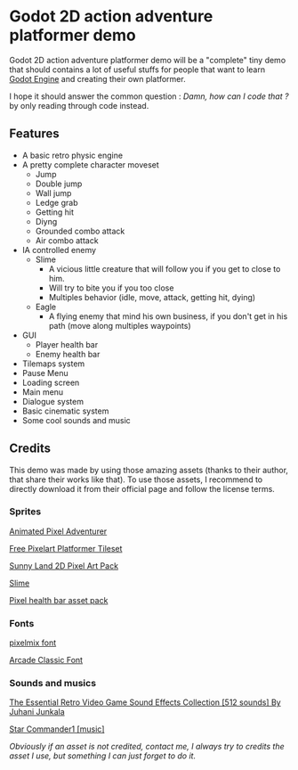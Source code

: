 # Godot 2D action adventure platformer demo

Godot 2D action adventure platformer demo will be a "complete" tiny demo that should contains a lot of useful stuffs for people that want to learn [Godot Engine](https://godotengine.org/) and creating their own platformer. 

I hope it should answer the common question : _Damn, how can I code that ?_ by only reading through code instead.

## Features

- A basic retro physic engine
- A pretty complete character moveset
  - Jump
  - Double jump
  - Wall jump
  - Ledge grab
  - Getting hit
  - Diyng
  - Grounded combo attack
  - Air combo attack
- IA controlled enemy
  - Slime
    - A vicious little creature that will follow you if you get to close to him.
    - Will try to bite you if you too close
    - Multiples behavior (idle, move, attack, getting hit, dying)
  - Eagle
    -  A flying enemy that mind his own business, if you don't get in his path (move along multiples waypoints)
- GUI
  - Player health bar
  - Enemy health bar
- Tilemaps system
- Pause Menu 
- Loading screen 
- Main menu
- Dialogue system 
- Basic cinematic system
- Some cool sounds and music

## Credits

This demo was made by using those amazing assets (thanks to their author, that share their works like that). To use those assets, I recommend to directly download it from their official page and follow the license terms. 



### Sprites

[Animated Pixel Adventurer](https://rvros.itch.io/animated-pixel-hero) 

[Free Pixelart Platformer Tileset](https://aamatniekss.itch.io/free-pixelart-platformer-tileset) 

[Sunny Land 2D Pixel Art Pack](https://ansimuz.itch.io/sunny-land-pixel-game-art)

[Slime](https://rvros.itch.io/pixel-art-animated-slime)

[Pixel health bar asset pack](https://adwitr.itch.io/pixel-health-bar-asset-pack) 



### Fonts

[pixelmix font](https://www.dafont.com/fr/pixelmix.font)

[Arcade Classic Font](https://www.1001fonts.com/arcadeclassic-font.html#more) 



### Sounds and musics

[The Essential Retro Video Game Sound Effects Collection [512 sounds] By Juhani Junkala](https://opengameart.org/content/512-sound-effects-8-bit-style) 

[Star Commander1 [music]](https://www.dl-sounds.com/royalty-free/star-commander1)



*Obviously if an asset is not credited, contact me, I always try to credits the asset I use, but something I can just forget to do it.*

